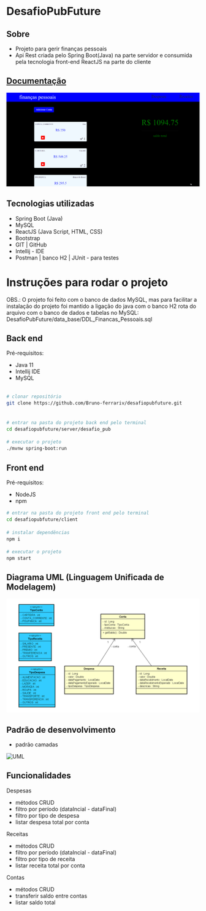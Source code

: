 # DesafioPubFuture

## Sobre
- Projeto para gerir finanças pessoais
- Api Rest criada pelo Spring Boot(Java) na parte servidor e consumida pela tecnologia front-end ReactJS na parte do cliente

## [Documentação](https://github.com/Bruno-ferrariv/desafiopubfuture/blob/main/DesafioPubFuture_doc.docx)

![GIF_TELAS](https://github.com/Bruno-ferrariv/desafiopubfuture/blob/main/imagens/financas_pessoais_gif.gif)

## Tecnologias utilizadas

- Spring Boot (Java)
- MySQL
- ReactJS (Java Script, HTML, CSS)
- Bootstrap
- GIT | GitHub
- Intellij - IDE
- Postman | banco H2 | JUnit - para testes

# Instruções para rodar o projeto

OBS.: O projeto foi feito com o banco de dados MySQL, mas para facilitar a instalação do projeto foi mantido a ligação do java com o banco H2
rota do arquivo com o banco de dados e tabelas no MySQL: DesafioPubFuture/data_base/DDL_Financas_Pessoais.sql

## Back end
Pré-requisitos: 
 - Java 11
 - Intellij IDE
 - MySQL

```bash

# clonar repositório
git clone https://github.com/Bruno-ferrariv/desafiopubfuture.git


# entrar na pasta do projeto back end pelo terminal
cd desafiopubfuture/server/desafio_pub

# executar o projeto
./mvnw spring-boot:run
```

## Front end
Pré-requisitos: 
- NodeJS
- npm

```bash
# entrar na pasta do projeto front end pelo terminal
cd desafiopubfuture/client

# instalar dependências
npm i

# executar o projeto
npm start
```
## 

## Diagrama UML (Linguagem Unificada de Modelagem)

![UML](https://github.com/Bruno-ferrariv/desafiopubfuture/blob/main/imagens/UML.PNG)

## Padrão de desenvolvimento
- padrão camadas

![UML](https://github.com/Bruno-ferrariv/desafiopubfuture/blob/main/imagens/padr%C3%A3o%20camadas.png)

## Funcionalidades

Despesas
- métodos CRUD
- filtro por período (dataIncial - dataFinal)
- filtro por tipo de despesa
- listar despesa total por conta

Receitas
- métodos CRUD
- filtro por período (dataIncial - dataFinal)
- filtro por tipo de receita
- listar receita total por conta

Contas
- métodos CRUD
- transferir saldo entre contas
- listar saldo total
